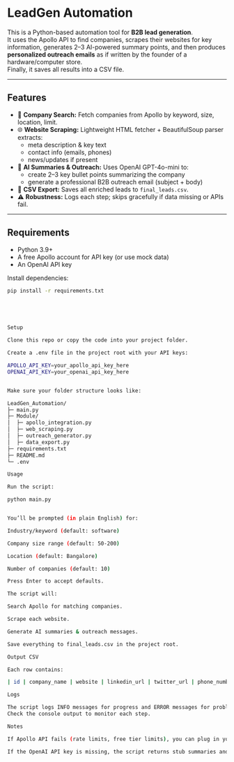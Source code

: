 # LeadGen Automation

This is a Python-based automation tool for **B2B lead generation**.  
It uses the Apollo API to find companies, scrapes their websites for key information,
generates 2–3 AI-powered summary points, and then produces **personalized outreach emails**
as if written by the founder of a hardware/computer store.  
Finally, it saves all results into a CSV file.

---

## Features

- 🔎 **Company Search:** Fetch companies from Apollo by keyword, size, location, limit.  
- 🌐 **Website Scraping:** Lightweight HTML fetcher + BeautifulSoup parser extracts:
  - meta description & key text
  - contact info (emails, phones)
  - news/updates if present  
- 🤖 **AI Summaries & Outreach:** Uses OpenAI GPT-4o-mini to:
  - create 2–3 key bullet points summarizing the company
  - generate a professional B2B outreach email (subject + body)  
- 📑 **CSV Export:** Saves all enriched leads to `final_leads.csv`.  
- ⚠️ **Robustness:** Logs each step; skips gracefully if data missing or APIs fail.  

---

## Requirements

- Python 3.9+
- A free Apollo account for API key (or use mock data)
- An OpenAI API key

Install dependencies:

```bash
pip install -r requirements.txt





Setup

Clone this repo or copy the code into your project folder.

Create a .env file in the project root with your API keys:

APOLLO_API_KEY=your_apollo_api_key_here
OPENAI_API_KEY=your_openai_api_key_here


Make sure your folder structure looks like:

LeadGen_Automation/
├─ main.py
├─ Module/
│  ├─ apollo_integration.py
│  ├─ web_scraping.py
│  ├─ outreach_generator.py
│  ├─ data_export.py
├─ requirements.txt
├─ README.md
└─ .env

Usage

Run the script:

python main.py


You’ll be prompted (in plain English) for:

Industry/keyword (default: software)

Company size range (default: 50-200)

Location (default: Bangalore)

Number of companies (default: 10)

Press Enter to accept defaults.

The script will:

Search Apollo for matching companies.

Scrape each website.

Generate AI summaries & outreach messages.

Save everything to final_leads.csv in the project root.

Output CSV

Each row contains:

| id | company_name | website | linkedin_url | twitter_url | phone_number | description | outreach_subject | outreach_body |

Logs

The script logs INFO messages for progress and ERROR messages for problems.
Check the console output to monitor each step.

Notes

If Apollo API fails (rate limits, free tier limits), you can plug in your own mock data in apollo_integration.py to keep the pipeline working.

If the OpenAI API key is missing, the script returns stub summaries and outreach messages for testing.
